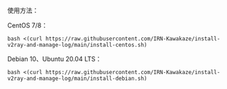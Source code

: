 使用方法：

CentOS 7/8：

`bash <(curl https://raw.githubusercontent.com/IRN-Kawakaze/install-v2ray-and-manage-log/main/install-centos.sh)`

Debian 10、Ubuntu 20.04 LTS：

`bash <(curl https://raw.githubusercontent.com/IRN-Kawakaze/install-v2ray-and-manage-log/main/install-debian.sh)`
